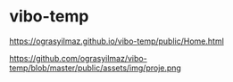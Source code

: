 # vibo-temp

https://ograsyilmaz.github.io/vibo-temp/public/Home.html

https://github.com/ograsyilmaz/vibo-temp/blob/master/public/assets/img/proje.png